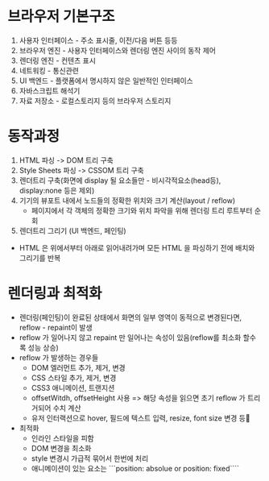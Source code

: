 # 브라우저 기본구조
1. 사용자 인터페이스 - 주소 표시줄, 이전/다음 버튼 등등
2. 브라우저 엔진 - 사용자 인터페이스와 렌더링 엔진 사이의 동작 제어
3. 렌더링 엔진 - 컨텐츠 표시
4. 네트워킹 - 통신관련
5. UI 백엔드 - 플랫폼에서 명시하지 않은 일반적인 인터페이스
6. 자바스크립트 해석기
7. 자료 저장소 - 로컬스토리지 등의 브라우저 스토리지

# 동작과정
1. HTML 파싱 -> DOM 트리 구축
2. Style Sheets 파싱 -> CSSOM 트리 구축
3. 렌더트리 구축(화면에 display 될 요소들만 - 비시각적요소(head등), display:none 등은 제외)
4. 기기의 뷰포트 내에서 노드들의 정확한 위치와 크기 계산(layout / reflow)
    - 페이지에서 각 객체의 정확한 크기와 위치 파악을 위해 렌더링 트리 루트부터 순회
5. 렌더트리 그리기 (UI 백엔드, 페인팅)

- HTML 은 위에서부터 아래로 읽어내려가며 모든 HTML 을 파싱하기 전에 배치와 그리기를 반복

# 렌더링과 최적화
- 렌더링(페인팅)이 완료된 상태에서 화면의 일부 영역이 동적으로 변경된다면, reflow - repaint이 발생
- reflow 가 일어나지 않고 repaint 만 일어나는 속성이 있음(reflow를 최소화 할수록 성능 상승)
- reflow 가 발생하는 경우들
    - DOM 엘러먼트 추가, 제거, 변경
    - CSS 스타일 추가, 제거, 변경
    - CSS3 애니메이션, 트랜지션
    - offsetWitdh, offsetHeight 사용 => 해당 속성을 읽으면 초기 reflow 가 트리거되어 수치 계산
    - 유저 인터랙션으로 hover, 필드에 텍스트 입력, resize, font size 변경 등
- 최적화
    - 인라인 스타일을 피함
    - DOM 변경을 최소화
    - style 변경시 가급적 묶어서 한번에 처리
    - 애니메이션이 있는 요소는 ```position: absolue or position: fixed````
    
